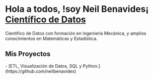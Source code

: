 <h1>Hola a todos, !soy Neil Benavides¡<br/><a href="https://github.com/neilbenavides"> Científico de Datos </a> <a href=https://www.linkedin.com/in/neilbenavidesromero/ ></a></h1>

Cientifico de Datos con formación en Ingeniería Mecánica, y amplios conocimientos en Matemáticas y Estadística.

<h2>Mis Proyectos</h2>
- [ETL, Visualización de Datos, SQL y Python.](https://github.com/neilbenavides)
